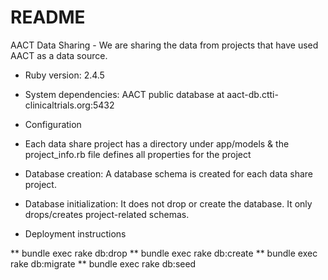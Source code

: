 # README

AACT Data Sharing - We are sharing the data from projects that have used AACT as a data source.


* Ruby version: 2.4.5

* System dependencies:  AACT public database at aact-db.ctti-clinicaltrials.org:5432

* Configuration

* Each data share project has a directory under app/models & the project_info.rb file defines all properties for the project

* Database creation:  A database schema is created for each data share project.

* Database initialization:  It does not drop or create the database.  It only drops/creates project-related schemas.

* Deployment instructions

** bundle exec rake db:drop
** bundle exec rake db:create
** bundle exec rake db:migrate
** bundle exec rake db:seed

